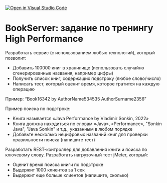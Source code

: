 [![Open in Visual Studio Code](https://classroom.github.com/assets/open-in-vscode-f059dc9a6f8d3a56e377f745f24479a46679e63a5d9fe6f495e02850cd0d8118.svg)](https://classroom.github.com/online_ide?assignment_repo_id=6975587&assignment_repo_type=AssignmentRepo)
# BookServer: задание по тренингу High Performance

Разработать сервис (с использованием любых технологий), который позволит:
- Добавить 100000 книг в хранилище (использовать случайно сгенерированные названия, например цифры)
- Получить список книг, содержащих подстроку (любое слово/число)
- Написать тест, который оценит время, которое тратится на каждую операцию

Пример: “Book16342 by AuthorName534535 AuthorSurname2356”

Пример поиска по подстроке:
- Книга называется «Java Performance by Vladimir Sonkin, 2022»
- Книга должна находиться по словам «Java», «Performance», "Sonkin Java", "Java Sonkin" и т.д., указанным в любом порядке
- Добавьте несколько нецифровых названий книг для проверки правильности поиска (напишите тест)

Разработать REST-контроллер для добавления книги и поиска по ключевому слову.
Разработать нагрузочный тест jMeter, который:
- Оценит время поиска книги по подстроке
- Выдержит 1000 клиентов за 1 сек
- Выдержит еще больше клиентов (напишите, сколько)
